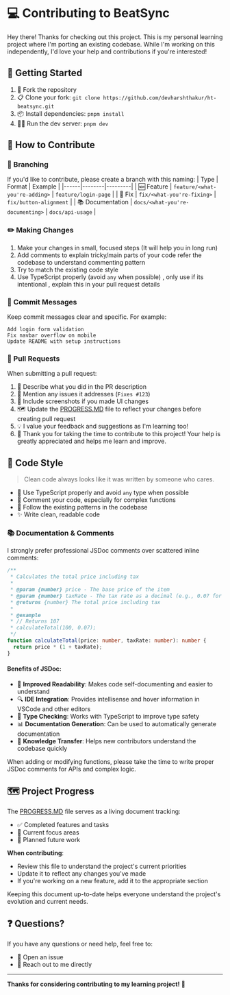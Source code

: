 # 💻 Contributing to BeatSync

Hey there! Thanks for checking out this project. This is my personal learning project where I'm porting an existing codebase. While I'm working on this independently, I'd love your help and contributions if you're interested!

## 🚀 Getting Started

1. 🍴 Fork the repository
2. 📋 Clone your fork: `git clone https://github.com/devharshthakur/ht-beatsync.git`
3. 📦 Install dependencies: `pnpm install`
4. 🏃‍♂️ Run the dev server: `pnpm dev`

## 🤝 How to Contribute

### 🌿 Branching

If you'd like to contribute, please create a branch with this naming:
| Type | Format | Example |
|------|--------|---------|
| 🆕 Feature | `feature/<what-you're-adding>` | `feature/login-page` |
| 🐛 Fix | `fix/<what-you're-fixing>` | `fix/button-alignment` |
| 📚 Documentation | `docs/<what-you're-documenting>` | `docs/api-usage` |

### ✏️ Making Changes

1. Make your changes in small, focused steps (It will help you in long run)
2. Add comments to explain tricky/main parts of your code refer the codebase to understand commenting pattern
3. Try to match the existing code style
4. Use TypeScript properly (avoid `any` when possible) , only use if its intentional , explain this in your pull request details

### 💬 Commit Messages

Keep commit messages clear and specific. For example:
```
Add login form validation
Fix navbar overflow on mobile
Update README with setup instructions
```

### 🔀 Pull Requests

When submitting a pull request:
1. 📝 Describe what you did in the PR description
2. 🔗 Mention any issues it addresses (`Fixes #123`)
3. 📸 Include screenshots if you made UI changes
4. 🗺️ Update the [PROGRESS.MD](docs/PROGRESS.MD) file to reflect your changes before creating pull request
5. 💡 I value your feedback and suggestions as I'm learning too!
6. 🙏 Thank you for taking the time to contribute to this project! Your help is greatly appreciated and helps me learn and improve.

## 🎨 Code Style

> Clean code always looks like it was written by someone who cares.

- 📝 Use TypeScript properly and avoid `any` type when possible
- 💭 Comment your code, especially for complex functions
- 🧩 Follow the existing patterns in the codebase
- ✨ Write clean, readable code

### 📚 Documentation & Comments

I strongly prefer professional JSDoc comments over scattered inline comments:

```typescript
/**
 * Calculates the total price including tax
 * 
 * @param {number} price - The base price of the item
 * @param {number} taxRate - The tax rate as a decimal (e.g., 0.07 for 7%)
 * @returns {number} The total price including tax
 * 
 * @example
 * // Returns 107
 * calculateTotal(100, 0.07);
 */
function calculateTotal(price: number, taxRate: number): number {
  return price * (1 + taxRate);
}
```

#### Benefits of JSDoc:

- 📖 **Improved Readability**: Makes code self-documenting and easier to understand
- 🔍 **IDE Integration**: Provides intellisense and hover information in VSCode and other editors
- 🧪 **Type Checking**: Works with TypeScript to improve type safety
- 📊 **Documentation Generation**: Can be used to automatically generate documentation
- 🧠 **Knowledge Transfer**: Helps new contributors understand the codebase quickly

When adding or modifying functions, please take the time to write proper JSDoc comments for APIs and complex logic.

## 🗺️ Project Progress

The [PROGRESS.MD](docs/PROGRESS.MD) file serves as a living document tracking:
- ✅ Completed features and tasks
- 🔄 Current focus areas
- 📝 Planned future work

**When contributing**:
- Review this file to understand the project's current priorities
- Update it to reflect any changes you've made
- If you're working on a new feature, add it to the appropriate section

Keeping this document up-to-date helps everyone understand the project's evolution and current needs.

## ❓ Questions?

If you have any questions or need help, feel free to:
- 🐞 Open an issue
- 📧 Reach out to me directly

---

**Thanks for considering contributing to my learning project!** 👏
